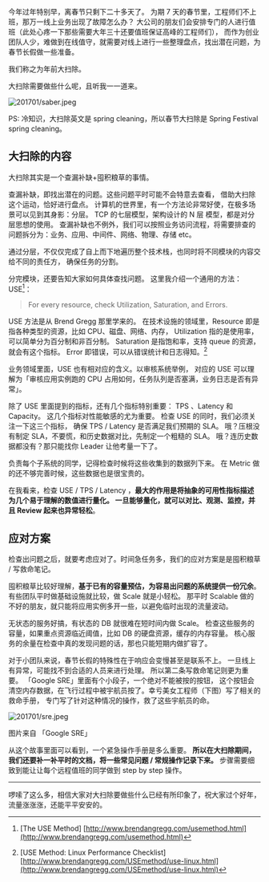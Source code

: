 

今年过年特别早，离春节只剩下二十多天了。
为期 7 天的春节里，工程师们不上班，那万一线上业务出现了故障怎么办？
大公司的朋友们会安排专门的人进行值班（此处心疼一下那些需要大年三十还要值班保证高峰的工程师们），
而作为创业团队人少，难做到在线值守，就需要对线上进行一些整理盘点，找出潜在问题，为春节长假做一些准备。

我们称之为年前大扫除。

大扫除需要做些什么呢，且听我一一道来。

![201701/saber.jpeg](https://e25ba8-log4d-c.dijingchao.com/images/upload_dropbox/201701/saber.jpeg)

PS: 冷知识，大扫除英文是 spring cleaning，所以春节大扫除是 Spring Festival spring cleaning。


## 大扫除的内容

大扫除其实是一个查漏补缺+囤积粮草的事情。

查漏补缺，即找出潜在的问题。这些问题平时可能不会特意去查看，
借助大扫除这个运动，恰好进行盘点。
计算机的世界里，有一个方法论非常好使，在极多场景可以见到其身影：分层。
TCP 的七层模型，架构设计的 N 层 模型，都是对分层思想的使用。
查漏补缺也不例外，我们可以按照业务访问流程，将需要排查的问题拆分为：业务、应用、中间件、网络、物理、存储 etc。

通过分层，不仅仅完成了自上而下地遍历整个技术栈，也同时将不同模块的内容交给不同的责任方，
确保任务的分割。

分完模块，还要告知大家如何具体查找问题。
这里我介绍一个通用的方法：USE[^1]：

>   For every resource, check Utilization, Saturation, and Errors.

USE 方法是从 Brend Gregg 那里学来的。
在技术设施的领域里，Resource 即是指各种类型的资源，比如 CPU、磁盘、网络、内存，
Utilization 指的是使用率，可以简单分为百分制和非百分制。
Saturation 是指饱和率，支持 queue 的资源，就会有这个指标。
Error 即错误，可以从错误统计和日志得知。[^2]

业务领域里面，USE 也有相对应的含义。以审核系统举例，
对应的 USE 可以理解为「审核应用实例跑的 CPU 占用如何，任务队列是否塞满，业务日志是否有异常」。

除了 USE 里面提到的指标，还有几个指标特别重要：
TPS 、Latency 和 Capacity。
这几个指标对性能敏感的尤为重要。
检查 USE 的同时，我们必须关注一下这三个指标，
确保 TPS / Latency 是否满足我们预期的 SLA。
哦？压根没有制定 SLA，不要慌，和历史数据对比，先制定一个粗糙的 SLA。
哦？连历史数据都没有？那只能找你 Leader 让他考量一下了。

负责每个子系统的同学，记得检查时候将这些收集到的数据列下来。
在 Metric 做的还不够完善时候，这些数据也是很宝贵的。

在我看来，检查 USE / TPS / Latency ，__**最大的作用是将抽象的可用性指标描述为几个易于理解的数值进行量化。
一旦能够量化，就可以对比、观测、监控，并且 Review 起来也异常轻松**__。


## 应对方案

检查出问题之后，就要考虑应对了。时间急任务多，我们的应对方案是是囤积粮草 / 写救命笔记。

囤积粮草比较好理解，__**基于已有的容量预估，为容易出问题的系统提供一份冗余**__。
有些团队平时做基础设施就比较，做 Scale 就是小轻松。
那平时 Scalable 做的不好的朋友，就只能将应用实例多开一些，以避免临时出现的流量波动。

无状态的服务好搞，有状态的 DB 就很难在短时间内做 Scale。
检查这些服务的容量，如果重点资源临近阈值，比如 DB 的硬盘资源，缓存的内存容量。
核心服务的余量在检查中真的发现问题的话，那也只能短期内做扩容了。

对于小团队来说，春节长假的特殊性在于响应会变慢甚至是联系不上。
一旦线上有异常，可能找不到合适的人员来进行处理。
所以第二条写救命笔记则更为重要。
「Google SRE」里面有个小段子，一个绝对不能被按的按钮，
这个按钮会清空内存数据，在飞行过程中被宇航员按了。幸亏美女工程师（下图）写了相关的救命手册，
专门写了针对这种情况的操作，救了这些宇航员的命。

![201701/sre.jpeg](https://e25ba8-log4d-c.dijingchao.com/images/upload_dropbox/201701/sre.jpeg)

图片来自 「Google SRE」

从这个故事里面可以看到，一个紧急操作手册是多么重要。
__**所以在大扫除期间，我们还要补一补平时的文档，将一些常见问题 / 常规操作记录下来。**__
步骤需要细致到能让让每个远程值班的同学做到 step by step 操作。

----

啰嗦了这么多，相信大家对大扫除要做些什么已经有所印象了，祝大家过个好年，流量涨涨涨，还能平平安安的。


[^1]: [The USE Method] [http://www.brendangregg.com/usemethod.html](http://www.brendangregg.com/usemethod.html)
[^2]: [USE Method: Linux Performance Checklist] [http://www.brendangregg.com/USEmethod/use-linux.html](http://www.brendangregg.com/USEmethod/use-linux.html)


